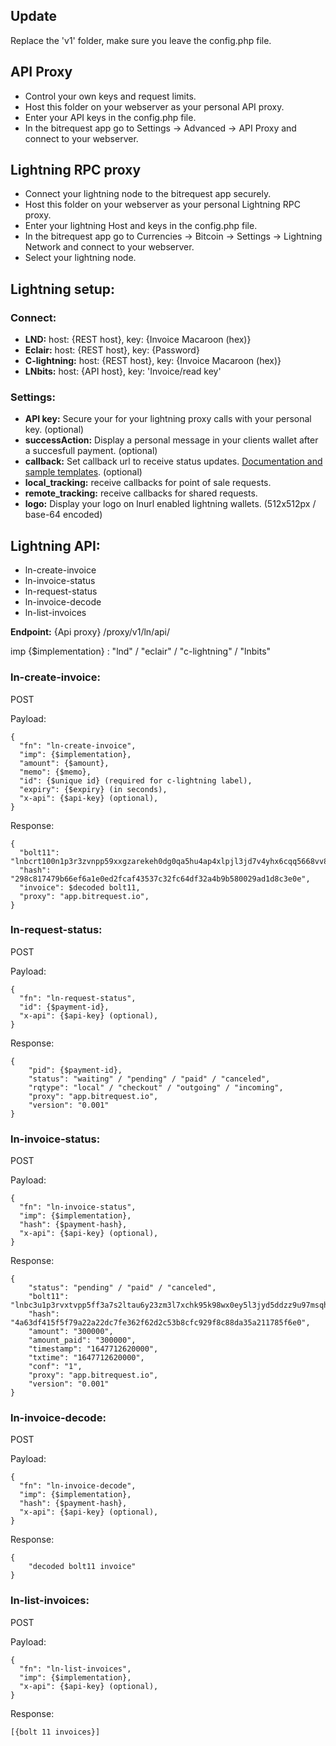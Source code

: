 ## Update

Replace the 'v1' folder, make sure you leave the config.php file.

## API Proxy

* Control your own keys and request limits.
* Host this folder on your webserver as your personal API proxy.
* Enter your API keys in the config.php file.
* In the bitrequest app go to Settings -> Advanced -> API Proxy and connect to your webserver.

## Lightning RPC proxy

* Connect your lightning node to the bitrequest app securely.
* Host this folder on your webserver as your personal Lightning RPC proxy.
* Enter your lightning Host and keys in the config.php file.
* In the bitrequest app go to Currencies -> Bitcoin -> Settings -> Lightning Network and connect to your webserver.
* Select your lightning node.

## Lightning setup:

### Connect:

* **LND:** host: {REST host}, key: {Invoice Macaroon (hex)}
* **Eclair:** host: {REST host}, key: {Password}
* **C-lightning:** host: {REST host}, key: {Invoice Macaroon (hex)}
* **LNbits:** host: {API host}, key: 'Invoice/read key'

### Settings:

* **API key:**  Secure your for your lightning proxy calls with your personal key. (optional)  
* **successAction:**  Display a personal message in your clients wallet after a succesfull payment. (optional)  
* **callback:**  Set callback url to receive status updates. [Documentation and sample templates](https://github.com/bitrequest/webshop-integration/). (optional)  
* **local_tracking:**  receive callbacks for point of sale requests.
* **remote_tracking:** receive callbacks for shared requests.  
* **logo:** Display your logo on lnurl enabled lightning wallets. (512x512px / base-64 encoded) 

## Lightning API:

* ln-create-invoice
* ln-invoice-status
* ln-request-status
* ln-invoice-decode
* ln-list-invoices

**Endpoint:** {Api proxy} /proxy/v1/ln/api/

imp {$implementation} : "lnd" / "eclair" / "c-lightning" / "lnbits"

### ln-create-invoice:

POST  

Payload:

    {
      "fn": "ln-create-invoice",
      "imp": {$implementation},
      "amount": {$amount},
      "memo": {$memo},
      "id": {$unique id} (required for c-lightning label),
      "expiry": {$expiry} (in seconds),
      "x-api": {$api-key} (optional),
    }

Response:

    {
      "bolt11": "lnbcrt100n1p3r3zvnpp59xxgzarekeh0dg0qa5hu4ap4xlpjl3jd7v4yhx6cqq5668vv8c8qdp8w3jhxapqd9h8vmmfvdjjqctsdyszsnzw24fyc2gcqzpgxqz95sp5cq3lu0kgawn2djhfa7rq34v539t5lnslnyrsdt7zpxqa4z2zx0kq9qyyssqs6akvn2wsx6wjratycg0wmwqhtmgl0cqw4m0xqhj7cgy4uxk6alsln578y8x66utkch7vkav0kz2zc6yx4pygre27h2vtzrat803pqcqj8wzxp",
      "hash": "298c817479b66ef6a1e0ed2fcaf43537c32fc64df32a4b9b580029ad1d8c3e0e",
      "invoice": $decoded bolt11,
      "proxy": "app.bitrequest.io",
    }

### ln-request-status:

POST  

Payload:

    {
      "fn": "ln-request-status",
      "id": {$payment-id},
      "x-api": {$api-key} (optional),
    }

Response:

    {
        "pid": {$payment-id},
        "status": "waiting" / "pending" / "paid" / "canceled",
        "rqtype": "local" / "checkout" / "outgoing" / "incoming",
        "proxy": "app.bitrequest.io",
        "version": "0.001"
    }


### ln-invoice-status:

POST  

Payload:

    {
      "fn": "ln-invoice-status",
      "imp": {$implementation},
      "hash": {$payment-hash},
      "x-api": {$api-key} (optional),
    }

Response:

    {
        "status": "pending" / "paid" / "canceled",
        "bolt11": "lnbc3u1p3rvxtvpp5ff3a7s2ltau6y23zm3l7xchk95k98wx0ey5l3jyd5ddzz9u97msqhp5a5y3dq8ac8zusau6wwlm927da6cqvxzzqr70rjtvzqf3q2dhwuxscqpjxqyjw5qrzjqftzw4d5r9nsau4nkakrxxdvkm0xgl6yxwuk4lp9yykz5kql0j5vzzkcgvqq8tgqqqqqqqqqqqqqphgq9qsp52kfc2x26ngwp55g0atdv626d2gqaelww6zm7gsv69nnevucy5shq9qy9qsqqeryqqec8gdlfnmvqcs4swwupw0wv2vzhgdzaew9hmgs3z50gfrr3r6lrkfyrxc2gv92sz7cg8hau40s3n5qwdc6a4s2l4fnh7fv2wgqc3zcsn",
        "hash": "4a63df415f5f79a22a22dc7fe362f62d2c53b8cfc929f8c88da35a211785f6e0",
        "amount": "300000",
        "amount_paid": "300000",
        "timestamp": "1647712620000",
        "txtime": "1647712620000",
        "conf": "1",
        "proxy": "app.bitrequest.io",
        "version": "0.001"
    }

### ln-invoice-decode:

POST  

Payload:

    {
      "fn": "ln-invoice-decode",
      "imp": {$implementation},
      "hash": {$payment-hash},
      "x-api": {$api-key} (optional),
    }

Response:

    {
        "decoded bolt11 invoice"
    }

### ln-list-invoices:

POST  

Payload:

    {
      "fn": "ln-list-invoices",
      "imp": {$implementation},
      "x-api": {$api-key} (optional),
    }

Response:

    [{bolt 11 invoices}]
